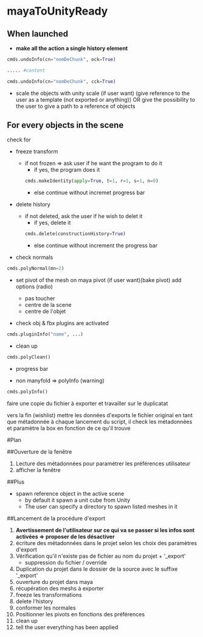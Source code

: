 # mayaToUnityReady
## When launched
- **make all the action a single history element** 
```python
cmds.undoInfo(cn="nomDeChunk", ock=True)

..... #content

cmds.undoInfo(cn="nomDeChunk", cck=True)
```

- scale the objects with unity scale (if user want) 
(give reference to the user as a template (not exported or anything))
OR
give the possibility to the user to give a path to a reference of objects

## For every objects in the scene
check for
- freeze transform
    - if not frozen => ask user if he want the program to do it
        - if yes, the program does it
        ```python
        cmds.makeIdentity(apply=True, t=1, r=1, s=1, n=0)
        ```
        - else continue without incremet progress bar

- delete history
    - if not deleted, ask the user if he wish to delet it
        - if yes, delete it
        ```python   
        cmds.delete(constructionHistory=True)
        ```
        - else continue without increment the progress bar

- check normals
```python
cmds.polyNormal(mn=2)
```

- set pivot of the mesh on maya pivot (if user want)(bake pivot)
add options  (radio)
    - pas toucher
    - centre de la scene
    - centre de l'objet

- check obj & fbx plugins are activated 
```python
cmds.pluginInfo("name", ...)
``` 
- clean up
```python
cmds.polyClean()
```

- progress bar

- non manyfold => polyInfo (warning)
```python
cmds.polyInfo()
```



faire une copie du fichier à exporter et travailler sur le duplicatat

vers la fin (wishlist)
mettre les données d'exports le fichier original en tant que métadonnée
à chaque lancement du script, il check les métadonnées et paramètre la box en fonction de ce qu'il trouve

#Plan

##Ouverture de la fenêtre
1. Lecture des métadonnées pour paramétrer les préférences utilisateur
1. afficher la fenêtre

##Plus
- spawn reference object in the active scene
    - by default it spawn a unit cube from Unity
    - The user can specify a directory to spawn listed meshes in it


##Lancement de la procédure d'export

1. **Avertissement de l'utilisateur sur ce qui va se passer si les infos sont activées => proposer de les désactiver**
1. écriture des métadonnées dans le projet selon les choix des paramètres d'export
1. Vérification qu'il n'existe pas de fichier au nom du projet + '_export'
    - suppression du fichier / override
1. Duplication du projet dans le dossier de la source avec le suffixe '_export'
1. ouverture du projet dans maya
1. récupération des meshs à exporter
1. freeze les transformations
1. delete l'history
1. conformer les normales
1. Positionner les pivots en fonctions des préférences
1. clean up
1. tell the user everything has been applied